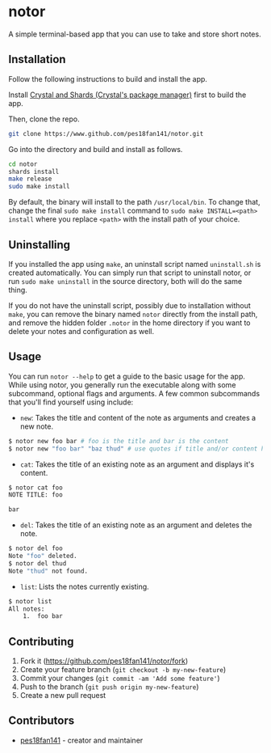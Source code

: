 # notor

A simple terminal-based app that you can use to take and store short notes.

## Installation

Follow the following instructions to build and install the app.

Install [Crystal and Shards (Crystal's package manager)](https://crystal-lang.org/install/) first to build the app.

Then, clone the repo.

```bash
git clone https://www.github.com/pes18fan141/notor.git
```

Go into the directory and build and install as follows.

```bash
cd notor
shards install
make release
sudo make install
```

By default, the binary will install to the path `/usr/local/bin`. To change that, change the final `sudo make install` command to `sudo make INSTALL=<path> install` where you replace `<path>` with the install path of your choice.

## Uninstalling

If you installed the app using `make`, an uninstall script named `uninstall.sh` is created automatically. You can simply run that script to uninstall notor, or run `sudo make uninstall` in the source directory, both will do the same thing.

If you do not have the uninstall script, possibly due to installation without `make`, you can remove the binary named `notor` directly from the install path, and remove the hidden folder `.notor` in the home directory if you want to delete your notes and configuration as well.

## Usage

You can run `notor --help` to get a guide to the basic usage for the app. While using notor, you generally run the executable along with some subcommand, optional flags and arguments. A few common subcommands that you'll find yourself using include:

- `new`: Takes the title and content of the note as arguments and creates a new note.

```bash
$ notor new foo bar # foo is the title and bar is the content
$ notor new "foo bar" "baz thud" # use quotes if title and/or content have more than one word
```

- `cat`: Takes the title of an existing note as an argument and displays it's content.

```bash
$ notor cat foo
NOTE TITLE: foo

bar
```

- `del`: Takes the title of an existing note as an argument and deletes the note.

```bash
$ notor del foo
Note "foo" deleted.
$ notor del thud
Note "thud" not found.
```

- `list`: Lists the notes currently existing.
```bash
$ notor list
All notes:
    1.	foo bar
```

## Contributing

1. Fork it (<https://github.com/pes18fan141/notor/fork>)
2. Create your feature branch (`git checkout -b my-new-feature`)
3. Commit your changes (`git commit -am 'Add some feature'`)
4. Push to the branch (`git push origin my-new-feature`)
5. Create a new pull request

## Contributors

- [pes18fan141](https://github.com/pes18fan141) - creator and maintainer
